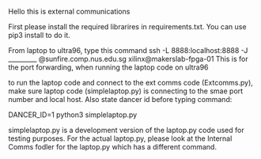 Hello this is external communications

First please install the required librarires in requirements.txt.  You can use pip3 install to do it.


From laptop to ultra96, type this command
ssh -L 8888:localhost:8888 -J _________ @sunfire.comp.nus.edu.sg xilinx@makerslab-fpga-01
This is for the port forwarding, when running the laptop code on ultra96


to run the laptop code and connect to the ext comms code (Extcomms.py), make sure laptop code (simplelaptop.py) is connecting to the smae port number and local host.  Also state dancer id before typing command:

DANCER_ID=1 python3 simplelaptop.py


simplelaptop.py is a development version of the laptop.py code used for testing purposes.  For the actual laptop.py, please look at the Internal Comms fodler for the laptop.py which has a different command.

